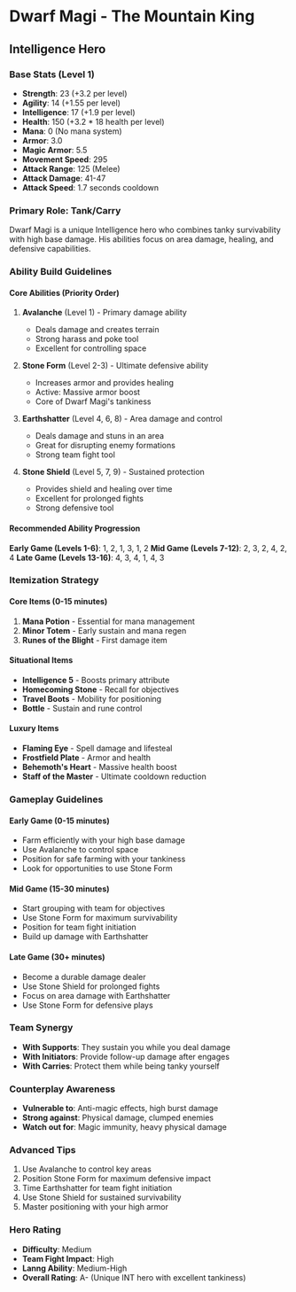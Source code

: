 # Dwarf Magi - The Mountain King
## Intelligence Hero

### Base Stats (Level 1)
- **Strength**: 23 (+3.2 per level)
- **Agility**: 14 (+1.55 per level)
- **Intelligence**: 17 (+1.9 per level)
- **Health**: 150 (+3.2 * 18 health per level)
- **Mana**: 0 (No mana system)
- **Armor**: 3.0
- **Magic Armor**: 5.5
- **Movement Speed**: 295
- **Attack Range**: 125 (Melee)
- **Attack Damage**: 41-47
- **Attack Speed**: 1.7 seconds cooldown

### Primary Role: Tank/Carry
Dwarf Magi is a unique Intelligence hero who combines tanky survivability with high base damage. His abilities focus on area damage, healing, and defensive capabilities.

### Ability Build Guidelines

#### Core Abilities (Priority Order)
1. **Avalanche** (Level 1) - Primary damage ability
   - Deals damage and creates terrain
   - Strong harass and poke tool
   - Excellent for controlling space

2. **Stone Form** (Level 2-3) - Ultimate defensive ability
   - Increases armor and provides healing
   - Active: Massive armor boost
   - Core of Dwarf Magi's tankiness

3. **Earthshatter** (Level 4, 6, 8) - Area damage and control
   - Deals damage and stuns in an area
   - Great for disrupting enemy formations
   - Strong team fight tool

4. **Stone Shield** (Level 5, 7, 9) - Sustained protection
   - Provides shield and healing over time
   - Excellent for prolonged fights
   - Strong defensive tool

#### Recommended Ability Progression
**Early Game (Levels 1-6)**: 1, 2, 1, 3, 1, 2
**Mid Game (Levels 7-12)**: 2, 3, 2, 4, 2, 4
**Late Game (Levels 13-16)**: 4, 3, 4, 1, 4, 3

### Itemization Strategy

#### Core Items (0-15 minutes)
1. **Mana Potion** - Essential for mana management
2. **Minor Totem** - Early sustain and mana regen
3. **Runes of the Blight** - First damage item

#### Situational Items
- **Intelligence 5** - Boosts primary attribute
- **Homecoming Stone** - Recall for objectives
- **Travel Boots** - Mobility for positioning
- **Bottle** - Sustain and rune control

#### Luxury Items
- **Flaming Eye** - Spell damage and lifesteal
- **Frostfield Plate** - Armor and health
- **Behemoth's Heart** - Massive health boost
- **Staff of the Master** - Ultimate cooldown reduction

### Gameplay Guidelines

#### Early Game (0-15 minutes)
- Farm efficiently with your high base damage
- Use Avalanche to control space
- Position for safe farming with your tankiness
- Look for opportunities to use Stone Form

#### Mid Game (15-30 minutes)
- Start grouping with team for objectives
- Use Stone Form for maximum survivability
- Position for team fight initiation
- Build up damage with Earthshatter

#### Late Game (30+ minutes)
- Become a durable damage dealer
- Use Stone Shield for prolonged fights
- Focus on area damage with Earthshatter
- Use Stone Form for defensive plays

### Team Synergy
- **With Supports**: They sustain you while you deal damage
- **With Initiators**: Provide follow-up damage after engages
- **With Carries**: Protect them while being tanky yourself

### Counterplay Awareness
- **Vulnerable to**: Anti-magic effects, high burst damage
- **Strong against**: Physical damage, clumped enemies
- **Watch out for**: Magic immunity, heavy physical damage

### Advanced Tips
1. Use Avalanche to control key areas
2. Position Stone Form for maximum defensive impact
3. Time Earthshatter for team fight initiation
4. Use Stone Shield for sustained survivability
5. Master positioning with your high armor

### Hero Rating
- **Difficulty**: Medium
- **Team Fight Impact**: High
- **Lanng Ability**: Medium-High
- **Overall Rating**: A- (Unique INT hero with excellent tankiness)
